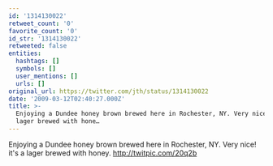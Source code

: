 ```yaml
---
id: '1314130022'
retweet_count: '0'
favorite_count: '0'
id_str: '1314130022'
retweeted: false
entities:
  hashtags: []
  symbols: []
  user_mentions: []
  urls: []
original_url: https://twitter.com/jth/status/1314130022
date: '2009-03-12T02:40:27.000Z'
title: >-
  Enjoying a Dundee honey brown brewed here in Rochester, NY. Very nice! it's a
  lager brewed with hone…
---
```


Enjoying a Dundee honey brown brewed here in Rochester, NY. Very nice! it's a lager brewed with honey.  http://twitpic.com/20q2b